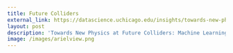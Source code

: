 ```yaml
---
title: Future Colliders
external_link: https://datascience.uchicago.edu/insights/towards-new-physics-at-future-colliders-machine-learning-optimized-detector-and-accelerator-design/
layout: post
description: 'Towards New Physics at Future Colliders: Machine Learning Optimized Detector and Accelerator Design'
image: /images/arielview.png
---
```

